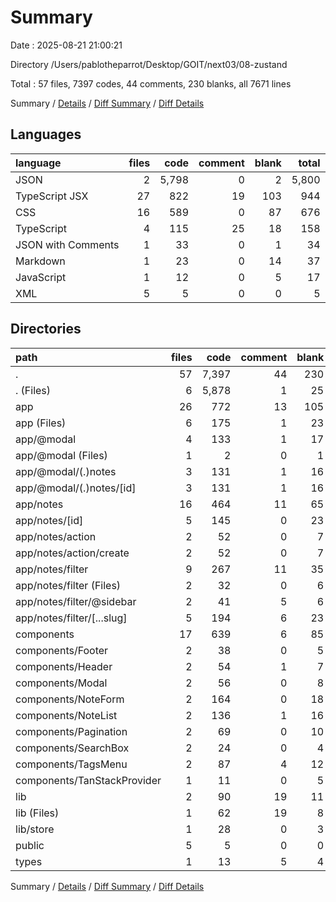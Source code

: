 # Summary

Date : 2025-08-21 21:00:21

Directory /Users/pablotheparrot/Desktop/GOIT/next03/08-zustand

Total : 57 files,  7397 codes, 44 comments, 230 blanks, all 7671 lines

Summary / [Details](details.md) / [Diff Summary](diff.md) / [Diff Details](diff-details.md)

## Languages
| language | files | code | comment | blank | total |
| :--- | ---: | ---: | ---: | ---: | ---: |
| JSON | 2 | 5,798 | 0 | 2 | 5,800 |
| TypeScript JSX | 27 | 822 | 19 | 103 | 944 |
| CSS | 16 | 589 | 0 | 87 | 676 |
| TypeScript | 4 | 115 | 25 | 18 | 158 |
| JSON with Comments | 1 | 33 | 0 | 1 | 34 |
| Markdown | 1 | 23 | 0 | 14 | 37 |
| JavaScript | 1 | 12 | 0 | 5 | 17 |
| XML | 5 | 5 | 0 | 0 | 5 |

## Directories
| path | files | code | comment | blank | total |
| :--- | ---: | ---: | ---: | ---: | ---: |
| . | 57 | 7,397 | 44 | 230 | 7,671 |
| . (Files) | 6 | 5,878 | 1 | 25 | 5,904 |
| app | 26 | 772 | 13 | 105 | 890 |
| app (Files) | 6 | 175 | 1 | 23 | 199 |
| app/@modal | 4 | 133 | 1 | 17 | 151 |
| app/@modal (Files) | 1 | 2 | 0 | 1 | 3 |
| app/@modal/(.)notes | 3 | 131 | 1 | 16 | 148 |
| app/@modal/(.)notes/[id] | 3 | 131 | 1 | 16 | 148 |
| app/notes | 16 | 464 | 11 | 65 | 540 |
| app/notes/[id] | 5 | 145 | 0 | 23 | 168 |
| app/notes/action | 2 | 52 | 0 | 7 | 59 |
| app/notes/action/create | 2 | 52 | 0 | 7 | 59 |
| app/notes/filter | 9 | 267 | 11 | 35 | 313 |
| app/notes/filter (Files) | 2 | 32 | 0 | 6 | 38 |
| app/notes/filter/@sidebar | 2 | 41 | 5 | 6 | 52 |
| app/notes/filter/[...slug] | 5 | 194 | 6 | 23 | 223 |
| components | 17 | 639 | 6 | 85 | 730 |
| components/Footer | 2 | 38 | 0 | 5 | 43 |
| components/Header | 2 | 54 | 1 | 7 | 62 |
| components/Modal | 2 | 56 | 0 | 8 | 64 |
| components/NoteForm | 2 | 164 | 0 | 18 | 182 |
| components/NoteList | 2 | 136 | 1 | 16 | 153 |
| components/Pagination | 2 | 69 | 0 | 10 | 79 |
| components/SearchBox | 2 | 24 | 0 | 4 | 28 |
| components/TagsMenu | 2 | 87 | 4 | 12 | 103 |
| components/TanStackProvider | 1 | 11 | 0 | 5 | 16 |
| lib | 2 | 90 | 19 | 11 | 120 |
| lib (Files) | 1 | 62 | 19 | 8 | 89 |
| lib/store | 1 | 28 | 0 | 3 | 31 |
| public | 5 | 5 | 0 | 0 | 5 |
| types | 1 | 13 | 5 | 4 | 22 |

Summary / [Details](details.md) / [Diff Summary](diff.md) / [Diff Details](diff-details.md)